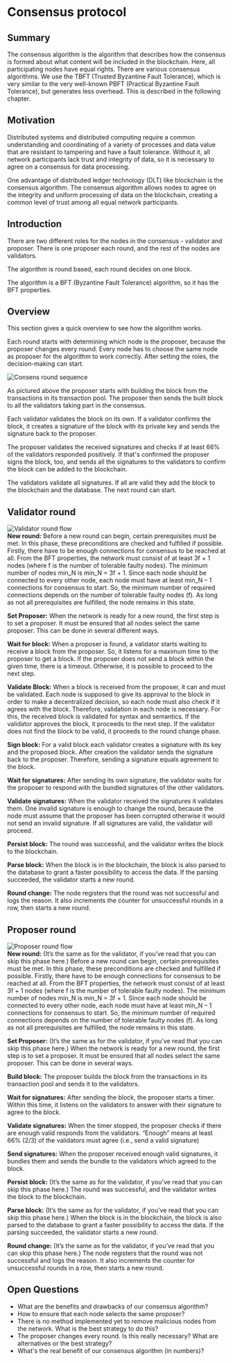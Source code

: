 # Consensus protocol

## Summary
The consensus algorithm is the algorithm that describes how the consensus is formed about what content will be included in the blockchain. Here, all participating nodes have equal rights.
There are various consensus algorithms. We use the TBFT (Trusted Byzantine Fault Tolerance), which is very similar to the very well-known PBFT (Practical Byzantine Fault Tolerance), but generates less overhead. This is described in the following chapter.

## Motivation

Distributed systems and distributed computing require a common understanding and coordinating  of a variety of processes and data value that are resistant to tampering and have a fault tolerance. Without it, all network participants lack trust and integrity of data, so it is necessary to agree on a consensus for data processing.

One advantage of distributed ledger technology (DLT) like blockchain is the consensus algorithm. The consensus algorithm allows nodes to agree on the integrity and uniform processing of data on the blockchain, creating a common level of trust among all equal network participants.

## Introduction
There are two different roles for the nodes in the consensus - validator and proposer. There is one proposer each round, and the rest of the nodes are validators. 

The algorithm is round based, each round decides on one block.

The algorithm is a BFT (Byzantine Fault Tolerance) algorithm, so it has the BFT properties. 

## Overview 
This section gives a quick overview to see how the algorithm works.

Each round starts with determining which node is the proposer, because the proposer changes every round. Every node has to choose the same node as proposer for the algorithm to work correctly. After setting the roles, the decision-making can start. 

![Consens round sequence](../diagrams/Konsens_sequenz.png)<br>

As pictured above the proposer starts with building the block from the transactions in its transaction pool. 
The proposer then sends the built block to all the validators taking part in the consensus. 

Each validator validates the block on its own. If a validator confirms the block, it creates a signature of the block with its private key and sends the signature back to the proposer. 

The proposer validates the received signatures and checks if at least 66% of the validators responded positively. If that's confirmed the proposer signs the block, too, and sends all the signatures to the validators to confirm the block can be added to the blockchain. 

The validators validate all signatures. If all are valid they add the block to the blockchain and the database.
The next round can start. 

## Validator round
![Validator round flow](../diagrams/round_flow_validator.drawio.png)<br>
__New round:__ Before a new round can begin, certain prerequisites must be met. In this phase, these preconditions are checked and fulfilled if possible. 
Firstly, there have to be enough connections for consensus to be reached at all. 
From the BFT properties, the network must consist of at least 3f + 1 nodes (where f is the number of tolerable faulty nodes). The minimum number of nodes min_N is min_N = 3f + 1. Since each node should be connected to every other node, each node must have at least min_N – 1 connections for consensus to start. So, the minimum number of required connections depends on the number of tolerable faulty nodes (f). 
As long as not all prerequisites are fulfilled, the node remains in this state.

__Set Proposer:__ When the network is ready for a new round, the first step is to set a proposer. It must be ensured that all nodes select the same proposer. This can be done in several different ways.

**Wait for block:** When a proposer is found, a validator starts waiting to receive a block from the proposer. So, it listens for a maximum time to the proposer to get a block. If the proposer does not send a block within the given time, there is a timeout. Otherwise, it is possible to proceed to the next step. 

**Validate Block:** When a block is received from the proposer, it can and must be validated. Each node is supposed to give its approval to the block in order to make a decentralized decision, so each node must also check if it agrees with the block. Therefore, validation in each node is necessary.
For this, the received block is validated for syntax and semantics. If the validator approves the block, it proceeds to the next step. If the validator does not find the block to be valid, it proceeds to the round change phase. 

__Sign block:__ For a valid block each validator creates a signature with its key and the proposed block. After creation the validator sends the signature back to the proposer. Therefore, sending a signature equals agreement to the block. 

__Wait for signatures:__ After sending its own signature, the validator waits for the proposer to respond with the bundled signatures of the other validators. 

__Validate signatures:__ When the validator received the signatures it validates them. One invalid signature is enough to change the round, because the node must assume that the proposer has been corrupted otherwise it would not send an invalid signature. If all signatures are valid, the validator will proceed.

__Persist block:__ The round was successful, and the validator writes the block to the blockchain.

__Parse block:__ When the block is in the blockchain, the block is also parsed to the database to grant a faster possibility to access the data. If the parsing succeeded, the validator starts a new round. 

__Round change:__ The node registers that the round was not successful and logs the reason. It also increments the counter for unsuccessful rounds in a row, then starts a new round.


## Proposer round
![Proposer round flow](../diagrams/round_flow_proposer.drawio.png) <br>
__New round:__ (It’s the same as for the validator, if you’ve read that you can skip this phase here.) Before a new round can begin, certain prerequisites must be met. In this phase, these preconditions are checked and fulfilled if possible. 
Firstly, there have to be enough connections for consensus to be reached at all. 
From the BFT properties, the network must consist of at least 3f + 1 nodes (where f is the number of tolerable faulty nodes). The minimum number of nodes min_N is min_N = 3f + 1. Since each node should be connected to every other node, each node must have at least min_N – 1 connections for consensus to start. So, the minimum number of required connections depends on the number of tolerable faulty nodes (f). 
As long as not all prerequisites are fulfilled, the node remains in this state.

__Set Proposer:__ (It’s the same as for the validator, if you’ve read that you can skip this phase here.)
 When the network is ready for a new round, the first step is to set a proposer. It must be ensured that all nodes  select the same proposer. This can be done in several ways. 
 
__Build block:__ The proposer builds the block from the transactions in its transaction pool and sends it to the validators.

__Wait for signatures:__ After sending the block, the proposer starts a timer. Within this time, it listens on the validators to answer with their signature to agree to the block. 

__Validate signatures:__ When the timer stopped, the proposer checks if there are enough valid responds from the validators. “Enough” means at least 66% (2/3) of the validators must agree (i.e., send a valid signature) 

**Send signatures:** When the proposer received enough valid signatures, it bundles them and sends the bundle to the validators which agreed to the block. 

__Persist block:__ (It’s the same as for the validator, if you’ve read that you can skip this phase here.) The round was successful, and the validator writes the block to the blockchain.

__Parse block:__ (It’s the same as for the validator, if you’ve read that you can skip this phase here.) When the block is in the blockchain, the block is also parsed to the database to grant a faster possibility to access the data. If the parsing succeeded, the validator starts a new round. 

__Round change:__ (It’s the same as for the validator, if you’ve read that you can skip this phase here.) The node registers that the round was not successful and logs the reason. It also increments the counter for unsuccessful rounds in a row, then starts a new round.

## Open Questions
- What are the benefits and drawbacks of our consensus algorithm?
- How to ensure that each node selects the same proposer?
- There is no method implemented yet to remove malicious nodes from the network. What is the best strategy to do this?
- The proposer changes every round. Is this really necessary? What are alternatives or the best strategy?
- What's the real benefit of our consensus algorithm (in numbers)?